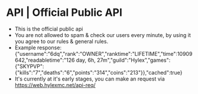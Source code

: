 # API | Official Public API
* This is the official public api
* You are not allowed to spam & check our users every minute, by using it you agree to our rules & general rules.
* Example response: {"username":"6dq","rank":"OWNER","ranktime":"LIFETIME","time":10909642,"readabletime":"126 day, 6h, 27m","guild":"Hylex","games":{"SKYPVP":{"kills":"7","deaths":"6","points":"314","coins":"213"}},"cached":true}
* It's currently at it's early stages, you can make an request via https://web.hylexmc.net/api-req/<username>
